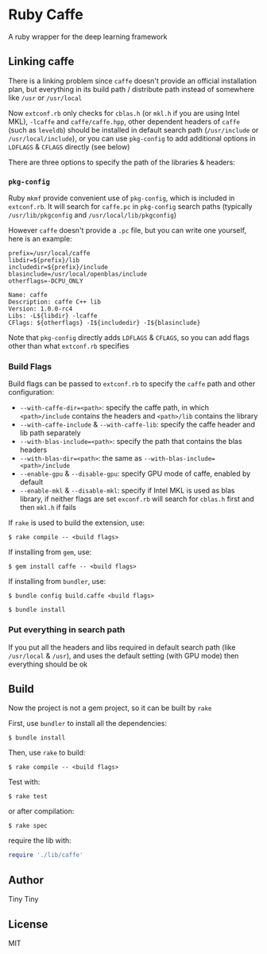 # Ruby Caffe #

A ruby wrapper for the deep learning framework

## Linking caffe ##

There is a linking problem since `caffe` doesn't provide an official installation plan, but everything in its build path / distribute path instead of somewhere like `/usr` or `/usr/local`

Now `extconf.rb` only checks for `cblas.h` (or `mkl.h` if you are using Intel MKL), `-lcaffe` and `caffe/caffe.hpp`, other dependent headers of `caffe` (such as `leveldb`) should be installed in default search path (`/usr/include` or `/usr/local/include`), or you can use `pkg-config` to add additional options in `LDFLAGS` & `CFLAGS` directly (see below)

There are three options to specify the path of the libraries & headers:

### `pkg-config` ###

Ruby `mkmf` provide convenient use of `pkg-config`, which is included in `extconf.rb`. It will search for `caffe.pc` in `pkg-config` search paths (typically `/usr/lib/pkgconfig` and `/usr/local/lib/pkgconfig`)

However `caffe` doesn't provide a `.pc` file, but you can write one yourself, here is an example:

```
prefix=/usr/local/caffe
libdir=${prefix}/lib
includedir=${prefix}/include
blasinclude=/usr/local/openblas/include
otherflags=-DCPU_ONLY

Name: caffe
Description: caffe C++ lib
Version: 1.0.0-rc4
Libs: -L${libdir} -lcaffe
CFlags: ${otherflags} -I${includedir} -I${blasinclude}
```

Note that `pkg-config` directly adds `LDFLAGS` & `CFLAGS`, so you can add flags other than what `extconf.rb` specifies

### Build Flags ###

Build flags can be passed to `extconf.rb` to specify the `caffe` path and other configuration:

- `--with-caffe-dir=<path>`: specify the caffe path, in which `<path>/include` contains the headers and `<path>/lib` contains the library
- `--with-caffe-include` & `--with-caffe-lib`: specify the caffe header and lib path separately
- `--with-blas-include=<path>`: specify the path that contains the blas headers
- `--with-blas-dir=<path>`: the same as `--with-blas-include=<path>/include`
- `--enable-gpu` & `--disable-gpu`: specify GPU mode of caffe, enabled by default
- `--enable-mkl` & `--disable-mkl`: specify if Intel MKL is used as blas library, if neither flags are set `exconf.rb` will search for `cblas.h` first and then `mkl.h` if fails

If `rake` is used to build the extension, use:

```shell
$ rake compile -- <build flags>
```

If installing from `gem`, use:

```shell
$ gem install caffe -- <build flags>
```

If installing from `bundler`, use:

```shell
$ bundle config build.caffe <build flags>

$ bundle install
```

### Put everything in search path ###

If you put all the headers and libs required in default search path (like `/usr/local` & `/usr`), and uses the default setting (with GPU mode) then everything should be ok

## Build ##

Now the project is not a gem project, so it can be built by `rake`

First, use `bundler` to install all the dependencies:

```shell
$ bundle install
```

Then, use `rake` to build:

```shell
$ rake compile -- <build flags>
```

Test with:

```shell
$ rake test
```

or after compilation:

```shell
$ rake spec
```

require the lib with:

```ruby
require './lib/caffe'
```

## Author ##

Tiny Tiny

## License ##

MIT

